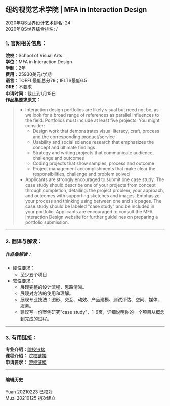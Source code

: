 ## 纽约视觉艺术学院 | MFA in Interaction Design

2020年QS世界设计艺术排名: 24  
2020年QS世界综合排名: /    

### 1. 官网相关信息：

**院校**：School of Visual Arts  
**学位**：MFA in Interaction Design  
**学制**：2年    
**费用**：25930美元/学期  
**语言**：TOEFL最低总分79；IELTS最低6.5  
**GRE**：不要求  
**申请时间**：截止到1月15日  
**作品集要求原文：**   

> - Interaction design portfolios are likely visual but need not be, as we look for a broad range of references as parallel influences to the field. Portfolios must include at least five projects. You might consider:
>   - Design work that demonstrates visual literacy, craft, process and the corresponding product/service
>   - Usability and social science research that emphasizes the concept and ultimate findings
>   - Strategy and writing projects that communicate audience, challenge and outcomes
>   - Coding projects that show samples, process and outcome
>   - Project management accomplishments that make clear the responsibilities, challenge and problem solved
> - Applicants are strongly encouraged to submit one case study. The case study should describe one of your projects from concept through completion, detailing: the project problem, your approach, and outcomes with supporting sketches and images. Emphasize your process and thinking using between one and six pages. The case study should be labeled "case study" and be included in your portfolio.
Applicants are encouraged to consult the MFA Interaction Design website for further guidelines on preparing a portfolio submission.


---

### 2. 翻译与解读：

##### 作品集解读：
- 硬性要求：  
  - 至少五个项目  
- 软性要求：  
  - 展现完整的设计流程，思路清晰。  
  - 展现对方法的使用和理解。  
  - 展现专业技法：图形、交互、动效、产品建模、测试评估、空间、媒体、服务。  
  - 建议写一份案例研究"case study"，1-6页，详细说明你的一个项目从概念到完成的过程。  



---


### 3. 有用链接：

**专业介绍：**[院校链接](https://sva.edu/academics/graduate/mfa-interaction-design)  
**课程介绍：** [院校链接](https://sva.edu/academics/graduate/mfa-interaction-design/curriculum?parentId=1388)  
**申请要求：** [院校链接](https://sva.edu/admissions/how-to-apply/graduate-application-requirements/interaction-design)


---


#### 编辑历史
Yuan 20210223 已校对  
Muzi 20210125 初次建立

